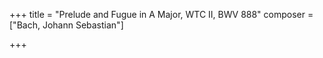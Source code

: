 +++
title = "Prelude and Fugue in A Major, WTC II, BWV 888"
composer = ["Bach, Johann Sebastian"]

+++


<!--more-->
